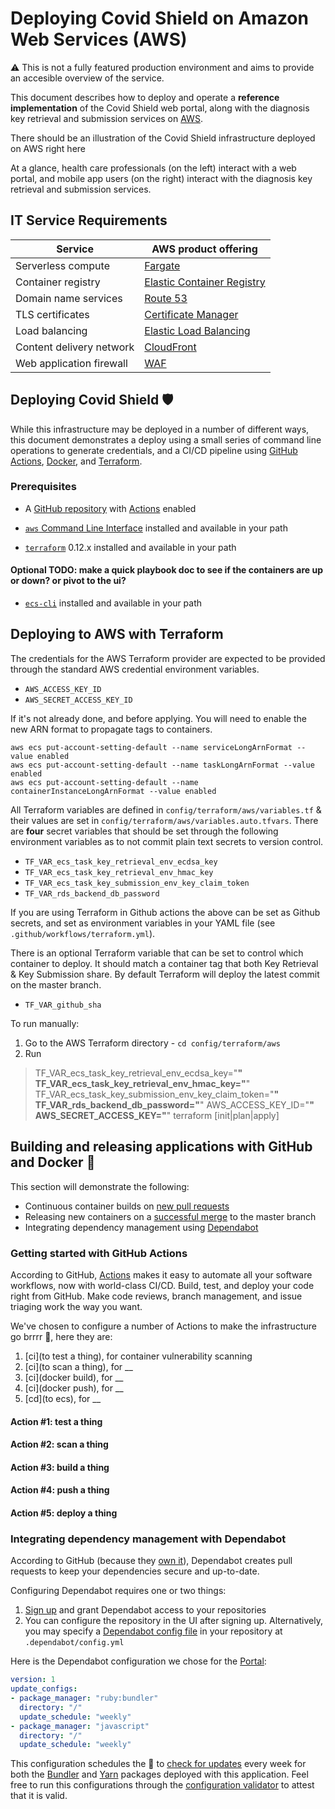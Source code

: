 # Deploying Covid Shield on Amazon Web Services (AWS)

:warning: This is not a fully featured production environment and aims to provide an accesible overview of the service.

This document describes how to deploy and operate a **reference implementation** of the Covid Shield web portal, along with the diagnosis key retrieval and submission services on [AWS](https://aws.amazon.com/).

There should be an illustration of the Covid Shield infrastructure deployed on AWS right here

At a glance, health care professionals (on the left) interact with a web portal, and mobile app users (on the right) interact with the diagnosis key retrieval and submission services.

## IT Service Requirements

| Service | AWS product offering |
|---------|---------|
| Serverless compute | [Fargate](https://aws.amazon.com/fargate/) |
| Container registry | [Elastic Container Registry](https://aws.amazon.com/ecr/) |
| Domain name services | [Route 53](https://aws.amazon.com/route53/) |
| TLS certificates | [Certificate Manager](https://aws.amazon.com/certificate-manager/) |
| Load balancing | [Elastic Load Balancing](https://aws.amazon.com/elasticloadbalancing/) |
| Content delivery network | [CloudFront](https://aws.amazon.com/cloudfront/) |
| Web application firewall | [WAF](https://aws.amazon.com/waf/) |

## Deploying Covid Shield :shield:

While this infrastructure may be deployed in a number of different ways, this document demonstrates a deploy using a small series of command line operations to generate credentials, and a CI/CD pipeline using [GitHub Actions](https://github.com/features/actions), [Docker](https://www.docker.com/why-docker), and [Terraform](https://www.terraform.io/).

### Prerequisites

- A [GitHub repository](https://help.github.com/en/github/getting-started-with-github/create-a-repo) with [Actions](https://github.com/features/actions) enabled

- [`aws` Command Line Interface](https://aws.amazon.com/cli/) installed and available in your path

- [`terraform`](https://www.terraform.io/downloads.html) 0.12.x installed and available in your path

#### Optional TODO: make a quick playbook doc to see if the containers are up or down? or pivot to the ui?

- [`ecs-cli`](https://docs.aws.amazon.com/AmazonECS/latest/developerguide/ECS_CLI.html) installed and available in your path

## Deploying to AWS with Terraform

The credentials for the AWS Terraform provider are expected to be provided through the standard AWS credential environment variables.

- `AWS_ACCESS_KEY_ID`
- `AWS_SECRET_ACCESS_KEY_ID`

If it's not already done, and before applying. You will need to enable the new ARN format to propagate tags to containers.

```
aws ecs put-account-setting-default --name serviceLongArnFormat --value enabled
aws ecs put-account-setting-default --name taskLongArnFormat --value enabled
aws ecs put-account-setting-default --name containerInstanceLongArnFormat --value enabled
```

All Terraform variables are defined in `config/terraform/aws/variables.tf` & their values are set in `config/terraform/aws/variables.auto.tfvars`. There are **four** secret variables that should be set through the following environment variables as to not commit plain text secrets to version control.

- `TF_VAR_ecs_task_key_retrieval_env_ecdsa_key`
- `TF_VAR_ecs_task_key_retrieval_env_hmac_key`
- `TF_VAR_ecs_task_key_submission_env_key_claim_token`
- `TF_VAR_rds_backend_db_password`

If you are using Terraform in Github actions the above can be set as Github secrets, and set as environment variables in your YAML file (see `.github/workflows/terraform.yml`).

There is an optional Terraform variable that can be set to control which container to deploy. It should match a container tag that both Key Retrieval & Key Submission share. By default Terraform will deploy the latest commit on the master branch.

- `TF_VAR_github_sha`

To run manually:
1. Go to the AWS Terraform directory - `cd config/terraform/aws`
2. Run
> TF_VAR_ecs_task_key_retrieval_env_ecdsa_key="******" TF_VAR_ecs_task_key_retrieval_env_hmac_key="******" TF_VAR_ecs_task_key_submission_env_key_claim_token="******" TF_VAR_rds_backend_db_password="******" AWS_ACCESS_KEY_ID="******" AWS_SECRET_ACCESS_KEY="******" terraform [init|plan|apply]

## Building and releasing applications with GitHub and Docker :whale:

This section will demonstrate the following:

- Continuous container builds on [new pull requests](https://help.github.com/en/github/collaborating-with-issues-and-pull-requests/about-pull-requests)
- Releasing new containers on a [successful merge](https://help.github.com/en/github/collaborating-with-issues-and-pull-requests/merging-a-pull-request) to the master branch
- Integrating dependency management using [Dependabot](https://dependabot.com/)

### Getting started with GitHub Actions

According to GitHub, [Actions](https://github.com/features/actions) makes it easy to automate all your software workflows, now with world-class CI/CD. Build, test, and deploy your code right from GitHub. Make code reviews, branch management, and issue triaging work the way you want.

We've chosen to configure a number of Actions to make the infrastructure go brrrr :robot:, here they are:

1. [ci](to test a thing), for container vulnerability scanning
2. [ci](to scan a thing), for __
3. [ci](docker build), for __
4. [ci](docker push), for __
5. [cd](to ecs), for __

#### Action #1: test a thing

#### Action #2: scan a thing

#### Action #3: build a thing

#### Action #4: push a thing

#### Action #5: deploy a thing

### Integrating dependency management with Dependabot

According to GitHub (because they [own it](https://dependabot.com/blog/hello-github/)), Dependabot creates pull requests to keep your dependencies secure and up-to-date.

Configuring Dependabot requires one or two things:

1. [Sign up](https://app.dependabot.com/auth/sign-up) and grant Dependabot access to your repositories
2. You can configure the repository in the UI after signing up. Alternatively, you may specify a [Dependabot config file](https://dependabot.com/docs/config-file/) in your repository at `.dependabot/config.yml`

Here is the Dependabot configuration we chose for the [Portal](https://github.com/CovidShield/portal):

```yaml
version: 1
update_configs:
- package_manager: "ruby:bundler"
  directory: "/"
  update_schedule: "weekly"
- package_manager: "javascript"
  directory: "/"
  update_schedule: "weekly"
```

This configuration schedules the :robot: to [check for updates](https://dependabot.com/#how-it-works) every week for both the [Bundler](https://bundler.io/) and [Yarn](https://yarnpkg.com/) packages deployed with this application. Feel free to run this configurations through the [configuration validator](https://dependabot.com/docs/config-file/validator/) to attest that it is valid.
